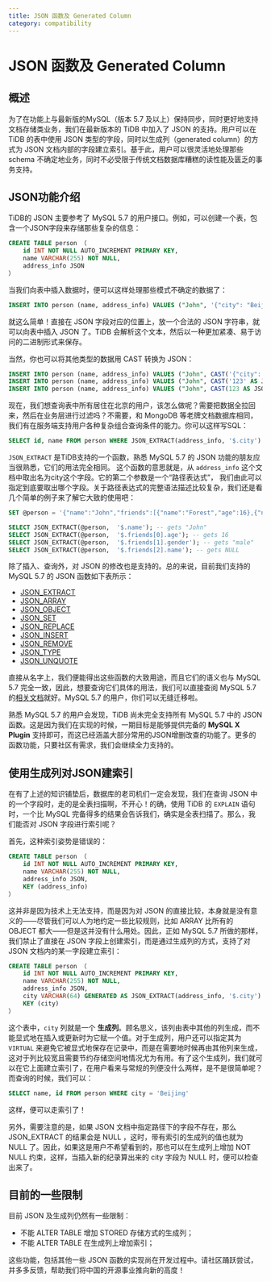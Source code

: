 ```yaml
---
title: JSON 函数及 Generated Column
category: compatibility
---
```


# JSON 函数及 Generated Column

## 概述

为了在功能上与最新版的MySQL（版本 5.7 及以上）保持同步，同时更好地支持文档存储类业务，我们在最新版本的 TiDB 中加入了 JSON 的支持。用户可以在 TiDB 的表中使用 JSON 类型的字段，同时以生成列（generated column）的方式为 JSON 文档内部的字段建立索引。基于此，用户可以很灵活地处理那些 schema 不确定地业务，同时不必受限于传统文档数据库糟糕的读性能及匮乏的事务支持。

## JSON功能介绍

TiDB的 JSON 主要参考了 MySQL 5.7 的用户接口。例如，可以创建一个表，包含一个JSON字段来存储那些复杂的信息：

```sql
CREATE TABLE person （
    id INT NOT NULL AUTO_INCREMENT PRIMARY KEY,
    name VARCHAR(255) NOT NULL,
    address_info JSON
）
```

当我们向表中插入数据时，便可以这样处理那些模式不确定的数据了：

```sql
INSERT INTO person (name, address_info) VALUES ("John", '{"city": "Beijing"}');
```

就这么简单！直接在 JSON 字段对应的位置上，放一个合法的 JSON 字符串，就可以向表中插入 JSON 了。TiDB 会解析这个文本，然后以一种更加紧凑、易于访问的二进制形式来保存。

当然，你也可以将其他类型的数据用 CAST 转换为 JSON：

```sql
INSERT INTO person (name, address_info) VALUES ("John", CAST('{"city": "Beijing"}' AS JSON));
INSERT INTO person (name, address_info) VALUES ("John", CAST('123' AS JSON));
INSERT INTO person (name, address_info) VALUES ("John", CAST(123 AS JSON));
```

现在，我们想查询表中所有居住在北京的用户，该怎么做呢？需要把数据全拉回来，然后在业务层进行过滤吗？不需要，和 MongoDB 等老牌文档数据库相同，我们有在服务端支持用户各种复杂组合查询条件的能力。你可以这样写SQL：

```sql
SELECT id, name FROM person WHERE JSON_EXTRACT(address_info, '$.city') = 'Beijing');
```

`JSON_EXTRACT` 是TiDB支持的一个函数，熟悉 MySQL 5.7 的 JSON 功能的朋友应当很熟悉，它们的用法完全相同。
这个函数的意思就是，从 `address_info` 这个文档中取出名为city这个字段。它的第二个参数是一个“路径表达式”，
我们由此可以指定到底要取出哪个字段。关于路径表达式的完整语法描述比较复杂，我们还是看几个简单的例子来了解它大致的使用吧：

```sql
SET @person = '{"name":"John","friends":[{"name":"Forest","age":16},{"name":"Zhang San","gender":"male"}]}';

SELECT JSON_EXTRACT(@person,  '$.name'); -- gets "John"
SELECT JSON_EXTRACT(@person,  '$.friends[0].age'); -- gets 16
SELECT JSON_EXTRACT(@person,  '$.friends[1].gender'); -- gets "male"
SELECT JSON_EXTRACT(@person,  '$.friends[2].name'); -- gets NULL
```

除了插入、查询外，对 JSON 的修改也是支持的。总的来说，目前我们支持的 MySQL 5.7 的 JSON 函数如下表所示：

* [JSON_EXTRACT](https://dev.mysql.com/doc/refman/5.7/en/json-search-functions.html#function_json-extract)
* [JSON_ARRAY](https://dev.mysql.com/doc/refman/5.7/en/json-creation-functions.html#function_json-array)
* [JSON_OBJECT](https://dev.mysql.com/doc/refman/5.7/en/json-creation-functions.html#function_json-object)
* [JSON_SET](https://dev.mysql.com/doc/refman/5.7/en/json-modification-functions.html#function_json-set)
* [JSON_REPLACE](https://dev.mysql.com/doc/refman/5.7/en/json-modification-functions.html#function_json-replace)
* [JSON_INSERT](https://dev.mysql.com/doc/refman/5.7/en/json-modification-functions.html#function_json-insert)
* [JSON_REMOVE](https://dev.mysql.com/doc/refman/5.7/en/json-modification-functions.html#function_json-remove)
* [JSON_TYPE](https://dev.mysql.com/doc/refman/5.7/en/json-attribute-functions.html#function_json-type)
* [JSON_UNQUOTE](https://dev.mysql.com/doc/refman/5.7/en/json-modification-functions.html#function_json-unquote)

直接从名字上，我们便能得出这些函数的大致用途，而且它们的语义也与 MySQL 5.7 完全一致，因此，想要查询它们具体的用法，我们可以直接查阅 MySQL 5.7 的[相关文档](https://dev.mysql.com/doc/refman/5.7/en/json-functions.html)就好。MySQL 5.7 的用户，你们可以无缝迁移啦。

熟悉 MySQL 5.7 的用户会发现，TiDB 尚未完全支持所有 MySQL 5.7 中的 JSON 函数。这是因为我们在实现的时候，一期目标是能够提供完备的 **MySQL X Plugin** 支持即可，而这已经涵盖大部分常用的JSON增删改查的功能了。更多的函数功能，只要社区有需求，我们会继续全力支持的。

## 使用生成列对JSON建索引

在有了上述的知识铺垫后，数据库的老司机们一定会发现，我们在查询 JSON 中的一个字段时，走的是全表扫描啊，不开心！的确，使用 TiDB 的 ``EXPLAIN`` 语句时，一个比 MySQL 完备得多的结果会告诉我们，确实是全表扫描了。那么，我们能否对 JSON 字段进行索引呢？

首先，这种索引姿势是错误的：

```sql
CREATE TABLE person （
    id INT NOT NULL AUTO_INCREMENT PRIMARY KEY,
    name VARCHAR(255) NOT NULL,
    address_info JSON,
    KEY (address_info)
）
```

这并非是因为技术上无法支持，而是因为对 JSON 的直接比较，本身就是没有意义的——尽管我们可以人为地约定一些比较规则，比如 ARRAY 比所有的 OBJECT 都大——但是这并没有什么用处。因此，正如 MySQL 5.7 所做的那样，我们禁止了直接在 JSON 字段上创建索引，而是通过生成列的方式，支持了对 JSON 文档内的某一字段建立索引：

```sql
CREATE TABLE person （
    id INT NOT NULL AUTO_INCREMENT PRIMARY KEY,
    name VARCHAR(255) NOT NULL,
    address_info JSON,
    city VARCHAR(64) GENERATED AS JSON_EXTRACT(address_info, '$.city') VIRTUAL,
    KEY (city)
）
```

这个表中，`city` 列就是一个 **生成列**。顾名思义，该列由表中其他的列生成，而不能显式地在插入或更新时为它赋一个值。对于生成列，用户还可以指定其为 ``VIRTUAL`` 来避免它被显式地保存在记录中，而是在需要地时候再由其他列来生成，这对于列比较宽且需要节约存储空间地情况尤为有用。有了这个生成列，我们就可以在它上面建立索引了，在用户看来与常规的列便没什么两样，是不是很简单呢？而查询的时候，我们可以：

```sql
SELECT name, id FROM person WHERE city = 'Beijing'
```

这样，便可以走索引了！

另外，需要注意的是，如果 JSON 文档中指定路径下的字段不存在，那么 JSON_EXTRACT 的结果会是 NULL ，这时，带有索引的生成列的值也就为 NULL 了。因此，如果这是用户不希望看到的，那也可以在生成列上增加 NOT NULL 约束，这样，当插入新的纪录算出来的 city 字段为 NULL 时，便可以检查出来了。

## 目前的一些限制

目前 JSON 及生成列仍然有一些限制：

* 不能 ALTER TABLE 增加 STORED 存储方式的生成列；
* 不能 ALTER TABLE 在生成列上增加索引；

这些功能，包括其他一些 JSON 函数的实现尚在开发过程中。请社区踊跃尝试，并多多反馈，帮助我们将中国的开源事业推向新的高度！
